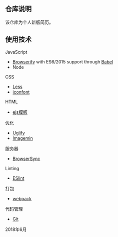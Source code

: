  ## 仓库说明
该仓库为个人新版简历。

 ## 使用技术

JavaScript

- [Browserify](http://browserify.org/) with ES6/2015 support through [Babel](https://babeljs.io/)
- Node

CSS

- [Less](http://lesscss.org/)
- [iconfont](http://www.iconfont.cn/)

HTML

- [ejs模版](https://ejs.bootcss.com/)

优化

- [Uglify](https://github.com/mishoo/UglifyJS)
- [Imagemin](https://github.com/imagemin/imagemin)

服务器

- [BrowserSync](http://www.browsersync.io/)

Linting

- [ESlint](http://eslint.org/)

打包

- [webpack](https://www.webpackjs.com/)

代码管理

- [Git](https://git-scm.com/)



2018年6月